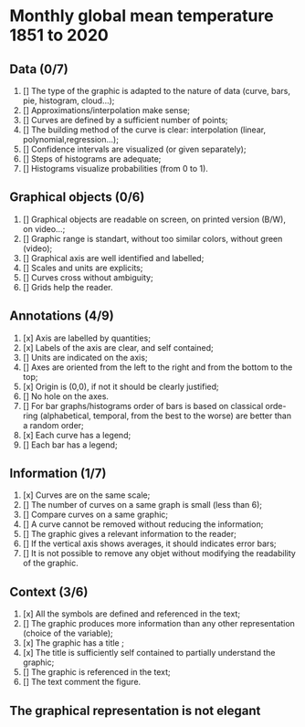 # Monthly global mean temperature 1851 to 2020

## Data (0/7)
1. [] The type of the graphic is adapted to the nature of data (curve, bars, pie, histogram, cloud...);
2. [] Approximations/interpolation make sense;
3. [] Curves are defined by a sufficient number of points;
4. [] The building method of the curve is clear: interpolation (linear, polynomial,regression...);
5. [] Confidence intervals are visualized (or given separately);
6. [] Steps of histograms are adequate;
7. [] Histograms visualize probabilities (from 0 to 1).


## Graphical objects (0/6)
1. [] Graphical objects are readable on screen, on printed version (B/W), on video...;
2. [] Graphic range is standart, without too similar colors, without green (video);
3. [] Graphical axis are well identified and labelled;
4. [] Scales and units are explicits;
5. [] Curves cross without ambiguity;
6. [] Grids help the reader.

## Annotations (4/9)
1. [x] Axis are labelled by quantities;
2. [x] Labels of the axis are clear, and self contained;
3. [] Units are indicated on the axis;
4. [] Axes are oriented from the left to the right and from the bottom to the top;
5. [x] Origin is (0,0), if not it should be clearly justified;
6. [] No hole on the axes.
6. [] For bar graphs/histograms order of bars is based on classical orde- ring (alphabetical, temporal, from the best to the worse) are better than a random order;
7. [x] Each curve has a legend;
8. [] Each bar has a legend;

## Information (1/7)
1. [x] Curves are on the same scale;
2. [] The number of curves on a same graph is small (less than 6); 
3. [] Compare curves on a same graphic;
4. [] A curve cannot be removed without reducing the information; 
5. [] The graphic gives a relevant information to the reader;
6. [] If the vertical axis shows averages, it should indicates error bars;
7. [] It is not possible to remove any objet without modifying the readability of the graphic.

## Context (3/6)
1. [x] All the symbols are defined and referenced in the text;
2. [] The graphic produces more information than any other representation (choice of the variable);
3. [x] The graphic has a title ;
4. [x] The title is sufficiently self contained to partially understand the graphic;
5. [] The graphic is referenced in the text;
6. [] The text comment the figure.

## The graphical representation is not elegant